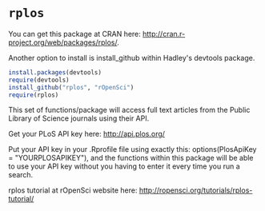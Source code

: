 # `rplos`

You can get this package at CRAN here: http://cran.r-project.org/web/packages/rplos/. 

Another option to install is install_github within Hadley's devtools package.

```R
install.packages(devtools)
require(devtools)
install_github("rplos", "rOpenSci")
require(rplos)
```

This set of functions/package will access full text articles from the Public Library of Science journals using their API. 

Get your PLoS API key here:  http://api.plos.org/

Put your API key in your .Rprofile file using exactly this: 
options(PlosApiKey = "YOURPLOSAPIKEY"), 
and the functions within this package will be able to use your API key without you having to enter it every time you run a search. 

rplos tutorial at rOpenSci website here: http://ropensci.org/tutorials/rplos-tutorial/